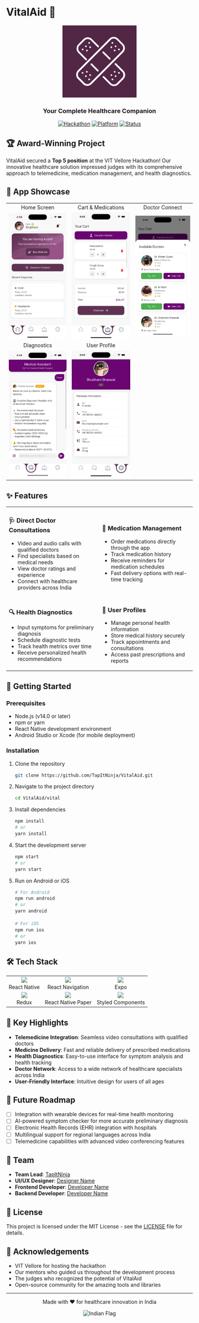 # VitalAid 🏥

<div align="center">
  <img src="https://github.com/TapItNinja/VitalAid/raw/main/screenshots/logo.png" alt="VitalAid Logo" width="200"/>
  
  <h3>Your Complete Healthcare Companion</h3>
  
  [![Hackathon](https://img.shields.io/badge/VIT_Vellore_Hackathon-Top_5-6A0572.svg)](https://github.com/TapItNinja/VitalAid)
  [![Platform](https://img.shields.io/badge/Platform-React_Native-61DAFB.svg)](https://reactnative.dev/)
  [![Status](https://img.shields.io/badge/Status-Active-4CAF50.svg)](https://github.com/TapItNinja/VitalAid)
</div>

## 🏆 Award-Winning Project

VitalAid secured a **Top 5 position** at the VIT Vellore Hackathon! Our innovative healthcare solution impressed judges with its comprehensive approach to telemedicine, medication management, and health diagnostics.

## 📱 App Showcase

<div align="center">
  <table>
    <tr>
      <td align="center">Home Screen</td>
      <td align="center">Cart & Medications</td>
      <td align="center">Doctor Connect</td>
    </tr>
    <tr>
      <td><img src="https://github.com/TapItNinja/VitalAid/raw/main/screenshots/home.jpeg" width="200"/></td>
      <td><img src="https://github.com/TapItNinja/VitalAid/raw/main/screenshots/cart.jpeg" width="200"/></td>
      <td><img src="https://github.com/TapItNinja/VitalAid/raw/main/screenshots/doctor.jpeg" width="200"/></td>
    </tr>
    <tr>
      <td align="center">Diagnostics</td>
      <td align="center">User Profile</td>
    </tr>
    <tr>
      <td><img src="https://github.com/TapItNinja/VitalAid/raw/main/screenshots/diagnosis.jpeg" width="200"/></td>
      <td><img src="https://github.com/TapItNinja/VitalAid/raw/main/screenshots/profile.jpeg" width="200"/></td>
    </tr>
  </table>
</div>

## ✨ Features

<table>
  <tr>
    <td width="50%">
      <h3>🩺 Direct Doctor Consultations</h3>
      <ul>
        <li>Video and audio calls with qualified doctors</li>
        <li>Find specialists based on medical needs</li>
        <li>View doctor ratings and experience</li>
        <li>Connect with healthcare providers across India</li>
      </ul>
    </td>
    <td width="50%">
      <h3>💊 Medication Management</h3>
      <ul>
        <li>Order medications directly through the app</li>
        <li>Track medication history</li>
        <li>Receive reminders for medication schedules</li>
        <li>Fast delivery options with real-time tracking</li>
      </ul>
    </td>
  </tr>
  <tr>
    <td width="50%">
      <h3>🔍 Health Diagnostics</h3>
      <ul>
        <li>Input symptoms for preliminary diagnosis</li>
        <li>Schedule diagnostic tests</li>
        <li>Track health metrics over time</li>
        <li>Receive personalized health recommendations</li>
      </ul>
    </td>
    <td width="50%">
      <h3>👤 User Profiles</h3>
      <ul>
        <li>Manage personal health information</li>
        <li>Store medical history securely</li>
        <li>Track appointments and consultations</li>
        <li>Access past prescriptions and reports</li>
      </ul>
    </td>
  </tr>
</table>

## 🚀 Getting Started

### Prerequisites

- Node.js (v14.0 or later)
- npm or yarn
- React Native development environment
- Android Studio or Xcode (for mobile deployment)

### Installation

1. Clone the repository
   ```bash
   git clone https://github.com/TapItNinja/VitalAid.git
   ```

2. Navigate to the project directory
   ```bash
   cd VitalAid/vital
   ```

3. Install dependencies
   ```bash
   npm install
   # or
   yarn install
   ```

4. Start the development server
   ```bash
   npm start
   # or
   yarn start
   ```

5. Run on Android or iOS
   ```bash
   # For Android
   npm run android
   # or
   yarn android

   # For iOS
   npm run ios
   # or
   yarn ios
   ```

## 🛠️ Tech Stack

<div align="center">
  <table>
    <tr>
      <td align="center"><img src="https://reactnative.dev/img/header_logo.svg" width="40"/><br/>React Native</td>
      <td align="center"><img src="https://raw.githubusercontent.com/react-navigation/react-navigation.github.io/source/img/spiro.svg" width="40"/><br/>React Navigation</td>
      <td align="center"><img src="https://avatars.githubusercontent.com/u/12504344?s=200&v=4" width="40"/><br/>Expo</td>
    </tr>
    <tr>
      <td align="center"><img src="https://d33wubrfki0l68.cloudfront.net/0834d0215db51e91525a25acf97433051f280f2f/c30f5/img/redux.svg" width="40"/><br/>Redux</td>
      <td align="center"><img src="https://avatars.githubusercontent.com/u/54212428?s=200&v=4" width="40"/><br/>React Native Paper</td>
      <td align="center"><img src="https://avatars.githubusercontent.com/u/20658825?s=200&v=4" width="40"/><br/>Styled Components</td>
    </tr>
  </table>
</div>

## 🌟 Key Highlights

- **Telemedicine Integration**: Seamless video consultations with qualified doctors
- **Medicine Delivery**: Fast and reliable delivery of prescribed medications
- **Health Diagnostics**: Easy-to-use interface for symptom analysis and health tracking
- **Doctor Network**: Access to a wide network of healthcare specialists across India
- **User-Friendly Interface**: Intuitive design for users of all ages

## 🔮 Future Roadmap

- [ ] Integration with wearable devices for real-time health monitoring
- [ ] AI-powered symptom checker for more accurate preliminary diagnosis
- [ ] Electronic Health Records (EHR) integration with hospitals
- [ ] Multilingual support for regional languages across India
- [ ] Telemedicine capabilities with advanced video conferencing features

## 👥 Team

- **Team Lead**: [TapItNinja](https://github.com/TapItNinja)
- **UI/UX Designer**: [Designer Name](https://github.com/designer)
- **Frontend Developer**: [Developer Name](https://github.com/developer)
- **Backend Developer**: [Developer Name](https://github.com/developer)

## 📄 License

This project is licensed under the MIT License - see the [LICENSE](LICENSE) file for details.

## 🙏 Acknowledgements

- VIT Vellore for hosting the hackathon
- Our mentors who guided us throughout the development process
- The judges who recognized the potential of VitalAid
- Open-source community for the amazing tools and libraries

---

<div align="center">
  <p>Made with ❤️ for healthcare innovation in India</p>
  <img src="https://upload.wikimedia.org/wikipedia/en/4/41/Flag_of_India.svg" alt="Indian Flag" width="30"/>
</div>
